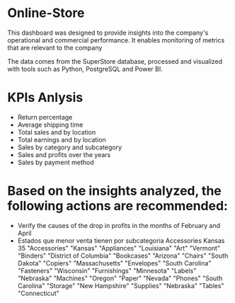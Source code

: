 # Online-Store
This dashboard was designed to provide insights into the company's operational and commercial performance. It enables monitoring of metrics that are relevant to the company


The data comes from the SuperStore database, processed and visualized with tools such as Python, PostgreSQL and Power BI.

# KPIs Anlysis

- Return percentage
- Average shipping time
- Total sales and by location
- Total earnings and by location
- Sales by category and subcategory
- Sales and profits over the years
- Sales by payment method

# Based on the insights analyzed, the following actions are recommended:

- Verify the causes of the drop in profits in the months of February and April
- Estados que menor venta tienen por subcategoria
  Accessories 	Kansas 	35
"Accessories"	"Kansas"
"Appliances"	"Louisiana"
"Art"	"Vermont"
"Binders"	"District of Columbia"
"Bookcases"	"Arizona"
"Chairs"	"South Dakota"
"Copiers"	"Massachusetts"
"Envelopes"	"South Carolina"
"Fasteners"	"Wisconsin"
"Furnishings"	"Minnesota"
"Labels"	"Nebraska"
"Machines"	"Oregon"
"Paper"	"Nevada"
"Phones"	"South Carolina"
"Storage"	"New Hampshire"
"Supplies"	"Nebraska"
"Tables"	"Connecticut"
